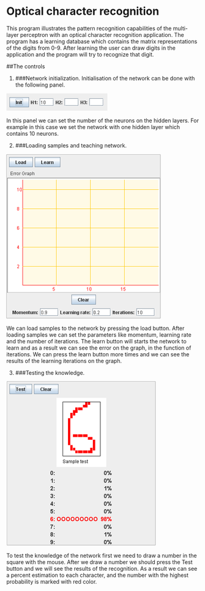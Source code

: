 **Optical character recognition**
==============================
This program illustrates the pattern recognition capabilities of the multi-layer perceptron with an optical character recognition application. The program has a learning database which contains the matrix representations of the digits from 0-9. After learning the user can draw digits in the application  and the program will try to recognize that digit.

##The controls

1.  ###Network initialization.
Initialisation of the network can be done with the following panel.
	
![layer-setup](https://github.com/dombesz/optical_character_recognition/raw/master/images/image1.png)

	
In this panel we can set the number of the neurons on the hidden layers. For example in this case we set the network with one hidden layer which contains 10 neurons.

2.  ###Loading samples and teaching network.

![Learning graph](https://github.com/dombesz/optical_character_recognition/raw/master/images/image2.png)


We can load samples to the network by pressing the load button. After loading samples we can set the parameters like momentum, learning rate and the number of iterations. 
The learn button will starts the network to learn and as a result we can see the error on the graph, in the function of iterations. We can press the learn button more times and we can see the results of the learning iterations on the graph.

3.  ###Testing the knowledge.

![Character drawer](https://github.com/dombesz/optical_character_recognition/raw/master/images/image3.png)
  
To test the knowledge of the network first we need to draw a number in the square with the mouse. After we draw a number we should press the Test button and we will see the results of the recognition. As a result we can see a percent estimation to each character, and the number with the highest probability is marked with red color.